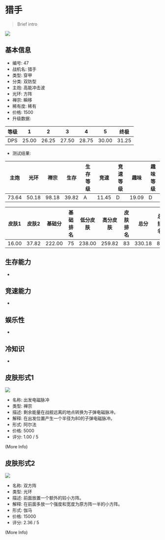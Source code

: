 # 猎手

> Brief intro

<img src="/ships/ship_47.png" style={{zoom:1}}/>

## 基本信息

- 编号: 47
- 战机名: 猎手
- 类型: 穿甲
- 分类: 双防型
- 主炮: 高能冲击波
- 光环: 方阵
- 禅宗: 瞬移
- 稀有度: 稀有
- 价格: 1500
- 升级数据: 

| 等级 | 1 | 2 | 3 | 4 | 5 | 终极 |
|--|--|--|--|--|--|--|
| DPS | 25.00 | 26.25 | 27.50 | 28.75 | 30.00 | 31.25 |

- 测试结果: 

| 主炮 | 光环 | 禅宗 | 生存 | 生存等级 | 竞速 | 竞速等级 | 趣味 | 趣味等级 |
|--|--|--|--|--|--|--|--|--|
| 73.64 | 50.18 | 98.18 | 39.82 | A | 11.45 | D | 19.09 | D |

| 皮肤1 | 皮肤2 | 基础分 | 基础排名 | 低分皮肤 | 高分皮肤 | 皮肤排名 | 总分 | 总排名 |
|--|--|--|--|--|--|--|--|--|
| 16.00 | 37.82 | 222.00 | 75 | 238.00 | 259.82 | 83 | 330.18 | 85 |

## 生存能力

-

## 竞速能力

-

## 娱乐性

-

## 冷知识

-

## 皮肤形式1

<img src="/ships/ship_47_apex_1.png" style={{zoom:1}}/>

- 名称: 出发电磁脉冲
- 类型: 禅宗
- 描述: 剩余能量在战舰远离的地点转换为子弹电磁脉冲。
- 解释: 在出发位置产生一个半径为80的子弹电磁脉冲。
- 形式: 阿尔法
- 价格: 5000
- 评分: 1.00 / 5

(More Info)

## 皮肤形式2

<img src="/ships/ship_47_apex_2.png" style={{zoom:1}}/>

- 名称: 双方阵
- 类型: 光环
- 描述: 前面放置一个额外的较小方阵。
- 解释: 在前面多放一个强度和宽度为原方阵一半的小方阵。
- 形式: 伽马
- 价格: 15000
- 评分: 2.36 / 5

(More Info)
